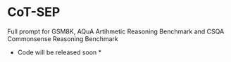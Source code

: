 # CoT-SEP

Full prompt for GSM8K, AQuA Artihmetic Reasoning Benchmark and CSQA Commonsense Reasoning Benchmark

* Code will be released soon *
